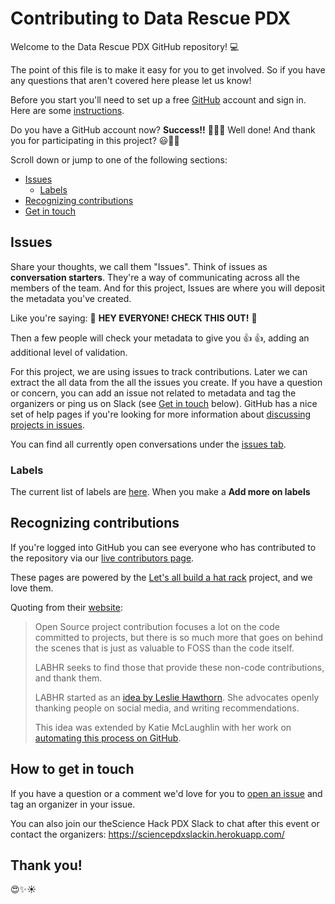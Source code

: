 # Contributing to Data Rescue PDX

Welcome to the Data Rescue PDX GitHub repository! :computer:

The point of this file is to make it easy for you to get involved. So if you have any questions that aren't covered here please let us know!

Before you start you'll need to set up a free [GitHub](link_github) account and sign in. Here are some [instructions][link_signupinstructions].

Do you have a GitHub account now? 
**Success!!** :balloon::balloon::balloon: Well done! And thank you for participating in this project? :smiley::tada::sparkles:

Scroll down or jump to one of the following sections:

* [Issues](#issues)
  * [Labels](#labels)
* [Recognizing contributions](#recognising-contributions)
* [Get in touch](#how-to-get-in-touch)

## Issues
Share your thoughts, we call them "Issues". Think of issues as **conversation starters**. They're a way of communicating across all the members of the team. And for this project, Issues are where you will deposit the metadata you've created. 

Like you're saying: 
:wave: **HEY EVERYONE! CHECK THIS OUT!** :wave:

Then a few people will check your metadata to give you :thumbsup: :thumbsup:, adding an additional level of validation.

For this project, we are using issues to track contributions. Later we can extract the all data from the all the issues you create.  If you have a question or concern, you can add an issue not related to metadata and tag the organizers or ping us on Slack (see [Get in touch](#how-to-get-in-touch) below). GitHub has a nice set of help pages if you're looking for more information about [discussing projects in issues][link_discussingissues].

You can find all currently open conversations under the [issues tab](https://github.com/daniellecrobinson/Data-Rescue-PDX/issues).

### Labels

The current list of labels are [here](https://github.com/daniellecrobinson/Data-Rescue-PDX/labels). 
When you make a 
**Add more on labels**

## Recognizing contributions

If you're logged into GitHub you can see everyone who has contributed to the repository via our [live contributors page](https://labhr.github.io/hatrack/#repo=daniellecrobinson/Data-Rescue-PDX). 

These pages are powered by the [Let's all build a hat rack][link_hatrackhome] project, and we love them. 

Quoting from their [website][link_hatrackhome]:

> Open Source project contribution focuses a lot on the code committed to projects, but there is so much more that goes on behind the scenes that is just as valuable to FOSS than the code itself.
> 
> LABHR seeks to find those that provide these non-code contributions, and thank them. 
>
> LABHR started as an [idea by Leslie Hawthorn][link_hatrackidea]. She advocates openly thanking people on social media, and writing recommendations.
>
> This idea was extended by Katie McLaughlin with her work on [automating this process on GitHub][link_hatrackcontributions]. 

## How to get in touch

If you have a question or a comment we'd love for you to [open an issue](https://github.com/daniellecrobinson/Data-Rescue-PDX/issues) and tag an organizer in your issue.

You can also join our theScience Hack PDX Slack to chat after this event or contact the organizers: https://sciencepdxslackin.herokuapp.com/


## Thank you!
:heart_eyes::sparkles::sunny:

[link_github]: https://github.com/
[link_signupinstructions]: https://help.github.com/articles/signing-up-for-a-new-github-account
[link_discussingissues]: https://help.github.com/articles/discussing-projects-in-issues-and-pull-requests
[link_hatrackhome]: https://labhr.github.io/
[link_hatrackidea]: http://hawthornlandings.org/2015/02/13/a-place-to-hang-your-hat/
[link_hatrackcontributions]: http://opensource.com/life/15/10/octohat-github-non-code-contribution-tracker

